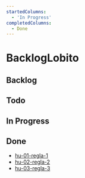 ```yaml
---
startedColumns:
  - 'In Progress'
completedColumns:
  - Done
---
```


# BacklogLobito

## Backlog

## Todo

## In Progress

## Done

- [hu-01-regla-1](tasks/hu-01-regla-1.md)
- [hu-02-regla-2](tasks/hu-02-regla-2.md)
- [hu-03-regla-3](tasks/hu-03-regla-3.md)
